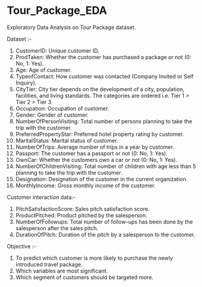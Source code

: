# Tour_Package_EDA
Exploratory Data Analysis on Tour Package dataset.

Dataset :-

1) CustomerID: Unique customer ID.
2) ProdTaken: Whether the customer has purchased a package or not (0: No, 1: Yes).
3) Age: Age of customer.
4) TypeofContact: How customer was contacted (Company Invited or Self Inquiry).
5) CityTier: City tier depends on the development of a city, population, facilities, and living standards. The categories are ordered i.e. Tier 1 > Tier 2 > Tier 3
6) Occupation: Occupation of customer.
7) Gender: Gender of customer.
8) NumberOfPersonVisiting: Total number of persons planning to take the trip with the customer.
9) PreferredPropertyStar: Preferred hotel property rating by customer.
10) MaritalStatus: Marital status of customer.
11) NumberOfTrips: Average number of trips in a year by customer.
12) Passport: The customer has a passport or not (0: No, 1: Yes).
13) OwnCar: Whether the customers own a car or not (0: No, 1: Yes).
14) NumberOfChildrenVisiting: Total number of children with age less than 5 planning to take the trip with the customer.
15) Designation: Designation of the customer in the current organization.
16) MonthlyIncome: Gross monthly income of the customer.

Customer interaction data:-

1) PitchSatisfactionScore: Sales pitch satisfaction score.
2) ProductPitched: Product pitched by the salesperson.
3) NumberOfFollowups: Total number of follow-ups has been done by the salesperson after the sales pitch.
4) DurationOfPitch: Duration of the pitch by a salesperson to the customer.

Objective :-

1) To predict which customer is more likely to purchase the newly introduced travel package.
2) Which variables are most significant.
3) Which segment of customers should be targeted more.
